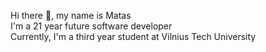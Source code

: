 Hi there 👋, my name is Matas <br>
I'm a 21 year future software developer <br>
Currently, I'm a third year student at Vilnius Tech University
